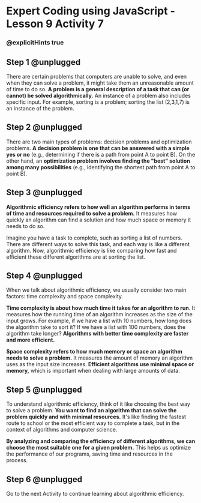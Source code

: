 # Expert Coding using JavaScript - Lesson 9 Activity 7
### @explicitHints true

## Step 1 @unplugged

There are certain problems that computers are unable to solve, and even when they can solve a problem, it might take them an unreasonable amount of time to do so. 
**A problem is a general description of a task that can (or cannot) be solved algorithmically.** An instance of a problem also includes specific input. For example, sorting is a problem; sorting the list (2,3,1,7) is an instance of the problem. 

## Step 2 @unplugged

There are two main types of problems: decision problems and optimization problems. **A decision problem is one that can be answered with a simple yes or no** (e.g., determining if there is a path from point A to point B). 
On the other hand, an **optimization problem involves finding the "best" solution among many possibilities** (e.g., identifying the shortest path from point A to point B).

## Step 3 @unplugged

**Algorithmic efficiency refers to how well an algorithm performs in terms of time and resources required to solve a problem.** It measures how quickly an algorithm can find a solution and how much space or memory it needs to do so.

Imagine you have a task to complete, such as sorting a list of numbers. There are different ways to solve this task, and each way is like a different algorithm. Now, algorithmic efficiency is like comparing how fast and efficient these different algorithms are at sorting the list.

## Step 4 @unplugged

When we talk about algorithmic efficiency, we usually consider two main factors: time complexity and space complexity.

**Time complexity is about how much time it takes for an algorithm to run**. It measures how the running time of an algorithm increases as the size of the input grows. For example, if we have a list with 10 numbers, how long does the algorithm take to sort it? If we have a list with 100 numbers, does the algorithm take longer? **Algorithms with better time complexity are faster and more efficient.**

**Space complexity refers to how much memory or space an algorithm needs to solve a problem.** It measures the amount of memory an algorithm uses as the input size increases. **Efficient algorithms use minimal space or memory,** which is important when dealing with large amounts of data.

## Step 5 @unplugged

To understand algorithmic efficiency, think of it like choosing the best way to solve a problem. **You want to find an algorithm that can solve the problem quickly and with minimal resources.** It's like finding the fastest route to school or the most efficient way to complete a task, but in the context of algorithms and computer science.

**By analyzing and comparing the efficiency of different algorithms, we can choose the most suitable one for a given problem.** This helps us optimize the performance of our programs, saving time and resources in the process.

## Step 6 @unplugged
Go to the next Activity to continue learning about algorithmic efficiency. 